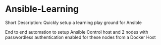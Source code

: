 # Ansible-Learning
Short Description: Quickly setup a learning play ground for Ansible

End to end automation to setup Ansible Control host and 2 nodes with passwordless authentication enabled for these nodes from a Docker Host
